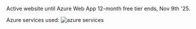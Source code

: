 Active website until Azure Web App 12-month free tier ends, Nov 9th '25.

Azure services used:
![azure services](https://github.com/user-attachments/assets/72c52b3f-4c91-4777-b958-4e51dc9b1407)




